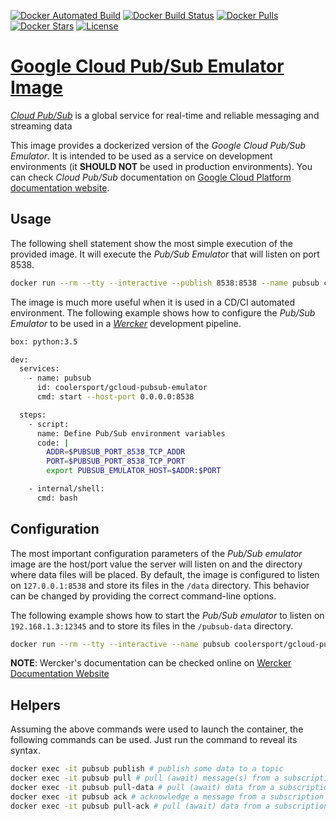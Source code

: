 [![Docker Automated Build](https://img.shields.io/docker/automated/coolersport/gcloud-pubsub-emulator.svg)](https://hub.docker.com/r/coolersport/gcloud-pubsub-emulator/) [![Docker Build Status](https://img.shields.io/docker/build/coolersport/gcloud-pubsub-emulator.svg)](https://hub.docker.com/r/coolersport/gcloud-pubsub-emulator/builds/) [![Docker Pulls](https://img.shields.io/docker/pulls/coolersport/gcloud-pubsub-emulator.svg)](https://hub.docker.com/r/coolersport/gcloud-pubsub-emulator/) [![Docker Stars](https://img.shields.io/docker/stars/coolersport/gcloud-pubsub-emulator.svg)](https://hub.docker.com/r/coolersport/gcloud-pubsub-emulator/) [![License](https://img.shields.io/github/license/coolersport/docker-gcloud-pubsub-emulator.svg)](https://raw.githubusercontent.com/coolersport/docker-gcloud-pubsub-emulator/blob/master/LICENSE.md)

# [Google Cloud Pub/Sub Emulator Image](https://hub.docker.com/r/coolersport/gcloud-pubsub-emulator/)

[*Cloud Pub/Sub*](https://cloud.google.com/pubsub/) is a global service for real-time and reliable messaging and streaming data

This image provides a dockerized version of the *Google Cloud Pub/Sub Emulator*. It is intended to be used as a service on development environments (it **SHOULD NOT** be used in production environments). You can check *Cloud Pub/Sub* documentation on [Google Cloud Platform documentation website](https://cloud.google.com/pubsub/docs/).

## Usage
The following shell statement show the most simple execution of the provided image. It will execute the *Pub/Sub Emulator* that will listen on port 8538.

```sh
docker run --rm --tty --interactive --publish 8538:8538 --name pubsub coolersport/gcloud-pubsub-emulator
```

The image is much more useful when it is used in a CD/CI automated environment. The following example shows how to configure the *Pub/Sub Emulator* to be used in a [*Wercker*](http://www.wercker.com/) development pipeline.

```sh
box: python:3.5

dev:
  services:
    - name: pubsub
      id: coolersport/gcloud-pubsub-emulator
      cmd: start --host-port 0.0.0.0:8538

  steps:
    - script:
      name: Define Pub/Sub environment variables
      code: |
        ADDR=$PUBSUB_PORT_8538_TCP_ADDR
        PORT=$PUBSUB_PORT_8538_TCP_PORT
        export PUBSUB_EMULATOR_HOST=$ADDR:$PORT

    - internal/shell:
      cmd: bash
```

## Configuration
The most important configuration parameters of the *Pub/Sub emulator* image are the host/port value the server will listen on and the directory where data files will be placed. By default, the image is configured to listen on `127.0.0.1:8538` and store its files in the `/data` directory. This behavior can be changed by providing the correct command-line options.

The following example shows how to start the *Pub/Sub emulator* to listen on `192.168.1.3:12345` and to store its files in the `/pubsub-data` directory.

```sh
docker run --rm --tty --interactive --name pubsub coolersport/gcloud-pubsub-emulator start --host-port=192.168.1.3:12345 --data-dir=/pubsub-data
```

**NOTE**: Wercker's documentation can be checked online on [Wercker Documentation Website](http://devcenter.wercker.com/docs/home)

## Helpers

Assuming the above commands were used to launch the container, the following commands can be used. Just run the command to reveal its syntax. 

```sh
docker exec -it pubsub publish # publish some data to a topic
docker exec -it pubsub pull # pull (await) message(s) from a subscription
docker exec -it pubsub pull-data # pull (await) data from a subscription
docker exec -it pubsub ack # acknowledge a message from a subscription
docker exec -it pubsub pull-ack # pull (await) data from a subscription then acknowledge upon receipt
```